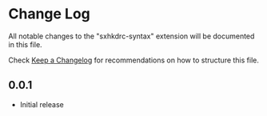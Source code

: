 # Change Log

All notable changes to the "sxhkdrc-syntax" extension will be documented in this file.

Check [Keep a Changelog](http://keepachangelog.com/) for recommendations on how to structure this file.

## 0.0.1

-   Initial release
